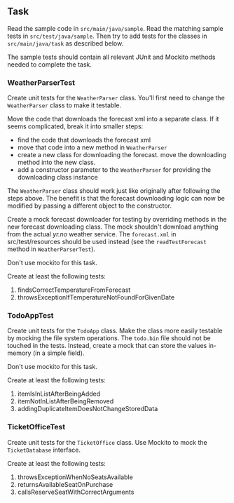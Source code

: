## Task

Read the sample code in `src/main/java/sample`.
Read the matching sample tests in `src/test/java/sample`.
Then try to add tests for the classes in `src/main/java/task` as described below.

The sample tests should contain all relevant JUnit and Mockito methods needed to complete the task.

### WeatherParserTest

Create unit tests for the `WeatherParser` class.
You'll first need to change the `WeatherParser` class to make it testable.

Move the code that downloads the forecast xml into a separate class.
If it seems complicated, break it into smaller steps:
* find the code that downloads the forecast xml
* move that code into a new method in `WeatherParser`
* create a new class for downloading the forecast.
  move the downloading method into the new class.
* add a constructor parameter to the `WeatherParser` for providing the downloading class instance

The `WeatherParser` class should work just like originally after following the steps above.
The benefit is that the forecast downloading logic can now be modified by passing a different object to the constructor.

Create a mock forecast downloader for testing by overriding methods in the new forecast downloading class.
The mock shouldn't download anything from the actual *yr.no* weather service.
The `forecast.xml` in src/test/resources should be used instead (see the `readTestForecast` method in `WeatherParserTest`).

Don't use mockito for this task.

Create at least the following tests:
1. findsCorrectTemperatureFromForecast
2. throwsExceptionIfTemperatureNotFoundForGivenDate


### TodoAppTest

Create unit tests for the `TodoApp` class.
Make the class more easily testable by mocking the file system operations.
The `todo.bin` file should not be touched in the tests.
Instead, create a mock that can store the values in-memory (in a simple field).

Don't use mockito for this task.

Create at least the following tests:
1. itemIsInListAfterBeingAdded
2. itemNotInListAfterBeingRemoved
3. addingDuplicateItemDoesNotChangeStoredData

### TicketOfficeTest

Create unit tests for the `TicketOffice` class.
Use Mockito to mock the `TicketDatabase` interface.

Create at least the following tests:
1. throwsExceptionWhenNoSeatsAvailable
2. returnsAvailableSeatOnPurchase
3. callsReserveSeatWithCorrectArguments
